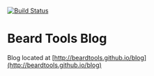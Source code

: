 [![Build Status](https://travis-ci.org/beardtools/blog.svg?branch=gh-pages)](https://travis-ci.org/beardtools/blog)

# Beard Tools Blog

Blog located at [http://beardtools.github.io/blog](http://beardtools.github.io/blog)


